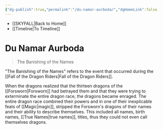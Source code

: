```yaml
---
{"dg-publish":true,"permalink":"/du-namar-aurboda/","dgHomeLink":false,"dgPassFrontmatter":false}
---
```


- [[SKYFALL|Back to Home]]
- [[Timeline|To Timeline]]

# Du Namar Aurboda
>The Banishing of the Names

"The Banishing of the Names" refers to the event that occurred during the [[Fall of the Dragon Riders|Fall of the Dragon Riders]]. 

When the dragons realized that the thirteen dragons of the [[Forsworn|Forsworn]] had betrayed them and that they were trying to exterminate the entire dragon race, the dragons became enraged. The entire dragon race combined their powers and in one of their inexplicable feats of [[Magic|magic]], stripped the Forsworn's dragons of their names and their ability to describe themselves. This included all names, birth names, [[True Names|true names]], titles, thus they could not even call themselves dragons.